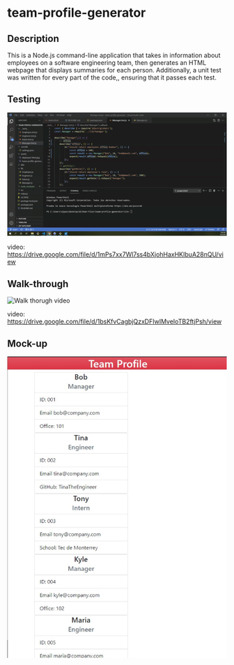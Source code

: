 # team-profile-generator

## Description
This is a Node.js command-line application that takes in information about employees on a software engineering team, then generates an HTML webpage that displays summaries for each person. Additionally, a unit test was written for every part of the code,, ensuring that it passes each test.

## Testing
![Test](./assets/testing.gif)

video: https://drive.google.com/file/d/1mPs7xx7Wl7ss4bXjohHaxHKIbuA28nQU/view

## Walk-through
![Walk thorugh video](./assets/team-profile-generator-demo.gif)

video: https://drive.google.com/file/d/1bsKfvCagbjQzxDFIwIMveIoTB2ftjPsh/view

## Mock-up
![Mock-up](./assets/deployed-html.jpg)
